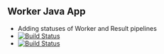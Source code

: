 ## Worker Java App
- Adding statuses of Worker and Result pipelines
- [![Build Status](http://35.185.246.3:8080/buildStatus/icon?job=instavote%2Fworker-build)](http://35.185.246.3:8080/buildStatus/icon?job=instavote%2Fworker-build)
- [![Build Status](http://35.185.246.3:8080/buildStatus/icon?job=instavote%2Fresult-build)](http://35.185.246.3:8080/buildStatus/icon?job=instavote%2Fresult-build)
